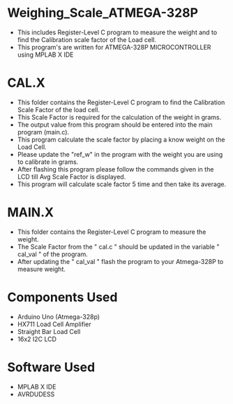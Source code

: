 # Weighing_Scale_ATMEGA-328P
* This includes Register-Level C program to measure the weight and to find the Calibration scale factor of the Load cell.
* This program's are written for ATMEGA-328P MICROCONTROLLER using MPLAB X IDE

# CAL.X
* This folder contains the Register-Level C program to find the Calibration Scale Factor of the load cell.
* This Scale Factor is required for the calculation of the weight in grams.
* The output value from this program should be entered into the main program (main.c).
* This program calculate the scale factor by placing a know weight on the Load Cell.
* Please update the "ref_w" in the program with the weight you are using to calibrate in grams.
* After flashing this program please follow the commands given in the LCD till Avg Scale Factor is displayed.
* This program will calculate scale factor 5 time and then take its average.

# MAIN.X
* This folder contains the Register-Level C program to measure the weight.
* The Scale Factor from the " cal.c " should be updated in the variable " cal_val " of the program.
* After updating the " cal_val " flash the program to your Atmega-328P to measure weight.

# Components Used
* Arduino Uno (Atmega-328p)
* HX711 Load Cell Amplifier
* Straight Bar Load Cell
* 16x2 I2C LCD

# Software Used
* MPLAB X IDE
* AVRDUDESS 
